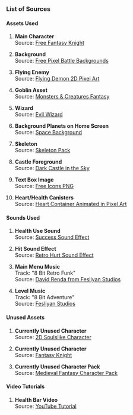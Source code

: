 ### List of Sources

#### Assets Used
1. **Main Character**  
   Source: [Free Fantasy Knight](https://free-game-assets.itch.io/free-fantasy-knight)

2. **Background**  
   Source: [Free Pixel Battle Backgrounds](https://assetstore.unity.com/packages/2d/environments/free-pixel-battle-backgrounds-free-pixel-characters-288309)

3. **Flying Enemy**  
   Source: [Flying Demon 2D Pixel Art](https://xzany.itch.io/flying-demon-2d-pixel-art)

4. **Goblin Asset**  
   Source: [Monsters & Creatures Fantasy](https://luizmelo.itch.io/monsters-creatures-fantasy)

5. **Wizard**  
   Source: [Evil Wizard](https://luizmelo.itch.io/evil-wizard-3/download/eyJpZCI6MjY5MjEyNiwiZXhwaXJlcyI6MTczMTg5MzAzOX0%3d.FF93y%2fgK4MDFqTuLKOj6akZanjo%3d)

6. **Background Planets on Home Screen**  
   Source: [Space Background](https://ansimuz.itch.io/space-background/download/eyJpZCI6MTMzODY0LCJleHBpcmVzIjoxNzMxODk0Mzk2fQ%3d%3d.oM94%2f4LuPqRM4IkcmL6k3QANMcw%3d)

7. **Skeleton**  
   Source: [Skeleton Pack](https://jesse-m.itch.io/skeleton-pack)

8. **Castle Foreground**  
   Source: [Dark Castle in the Sky](https://pixel-1992.itch.io/dark-castle-in-the-sky)

9. **Text Box Image**  
   Source: [Free Icons PNG](https://www.freeiconspng.com/img/24070)

10. **Heart/Health Canisters**  
    Source: [Heart Container Animated in Pixel Art](https://temok.itch.io/heart-container-animated-in-pixel-art)

#### Sounds Used
1. **Health Use Sound**  
   Source: [Success Sound Effect](https://pixabay.com/sound-effects/success-02-68338/)

2. **Hit Sound Effect**  
   Source: [Retro Hurt Sound Effect](https://pixabay.com/sound-effects/retro-hurt-1-236672/)

3. **Main Menu Music**  
   Track: "8 Bit Retro Funk"  
   Source: [David Renda from Fesliyan Studios](https://www.FesliyanStudios.com)

4. **Level Music**  
   Track: "8 Bit Adventure"  
   Source: [Fesliyan Studios](https://www.FesliyanStudios.com)

#### Unused Assets
1. **Currently Unused Character**  
   Source: [2D Soulslike Character](https://szadiart.itch.io/2d-soulslike-character)

2. **Currently Unused Character**  
   Source: [Fantasy Knight](https://aamatniekss.itch.io/fantasy-knight-free-pixelart-animated-character/download/eyJpZCI6MTIyNjA1MywiZXhwaXJlcyI6MTczMTg2OTkxNH0%3d.E8kwzA3vI3A8l07OriUptQpgezc%3d)

3. **Currently Unused Character Pack**  
   Source: [Medieval Fantasy Character Pack](https://oco.itch.io/medieval-fantasy-character-pack/download/eyJpZCI6NDQ0MjA5LCJleHBpcmVzIjoxNzMxODcwMDQ5fQ%3d%3d.xF9aw0ualMOjVtWzVsl8lP5SI%2bA%3d)

#### Video Tutorials
1. **Health Bar Video**  
   Source: [YouTube Tutorial](https://www.youtube.com/watch?v=0tDPxNB2JNs)

